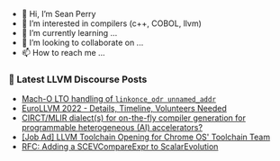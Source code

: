 - 👋 Hi, I’m Sean Perry
- 👀 I’m interested in compilers (c++, COBOL, llvm)
- 🌱 I’m currently learning ...
- 💞️ I’m looking to collaborate on ...
- 📫 How to reach me ...

<!---
s66perry/s66perry is a ✨ special ✨ repository because its `README.md` (this file) appears on your GitHub profile.
You can click the Preview link to take a look at your changes.
--->
### 📕 Latest LLVM Discourse Posts

<!-- DISCOURSE-LLVM:START -->
- [Mach-O LTO handling of `linkonce_odr unnamed_addr`](https://discourse.llvm.org/t/mach-o-lto-handling-of-linkonce-odr-unnamed-addr/60015/4)
- [EuroLLVM 2022 - Details, Timeline, Volunteers Needed](https://discourse.llvm.org/t/eurollvm-2022-details-timeline-volunteers-needed/60027/3)
- [CIRCT/MLIR dialect&lpar;s&rpar; for on-the-fly compiler generation for programmable heterogeneous &lpar;AI&rpar; accelerators?](https://discourse.llvm.org/t/circt-mlir-dialect-s-for-on-the-fly-compiler-generation-for-programmable-heterogeneous-ai-accelerators/60151/3)
- [[Job Ad] LLVM Toolchain Opening for Chrome OS&#39; Toolchain Team](https://discourse.llvm.org/t/job-ad-llvm-toolchain-opening-for-chrome-os-toolchain-team/60159/1)
- [RFC: Adding a SCEVCompareExpr to ScalarEvolution](https://discourse.llvm.org/t/rfc-adding-a-scevcompareexpr-to-scalarevolution/60157/1)
<!-- DISCOURSE-LLVM:END -->
